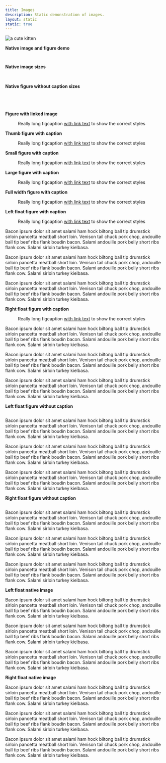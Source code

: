 ```yaml
---
title: Images
description: Static demonstration of images.
layout: static
static: true
---
```


<picture class="c-image">
  <!--[if IE 9]><video style="display: none;"><![endif]-->
  <source media="(min-width: 980px)" srcset="http://placehold.it/1199x400?text=large, http://placehold.it/2398x800?text=largeRetina 2x">
  <source media="(min-width: 768px)" srcset="http://placehold.it/1023x400?text=medium, http://placehold.it/2046x800?text=mediumRetina 2x">
  <!--[if IE 9]></video><![endif]-->
  <img srcset="http://placehold.it/639x300?text=small, http://placehold.it/1278x600?text=smallRetina 2x" alt="a cute kitten" class="c-image--large">
</picture>

**Native image and figure demo**

<img src="http://placehold.it/300x100" alt="">
<figure>
  <img src="http://placehold.it/300x100" alt="">
</figure>

**Native image sizes**

<img src="http://placehold.it/1106x830" alt="" class="c-image--thumb">
<img src="http://placehold.it/1106x830" alt="" class="c-image--small">
<img src="http://placehold.it/1106x830" alt="" class="c-image--large">
<img src="http://placehold.it/1106x830" alt="" class="c-image--full-width">

**Native figure without caption sizes**

<figure class="c-image">
  <img src="http://placehold.it/1106x830" alt="" class="c-image--thumb">
</figure>
<figure class="c-image">
  <img src="http://placehold.it/1106x830" alt="" class="c-image--small">
</figure>
<figure class="c-image">
  <img src="http://placehold.it/1106x830" alt="" class="c-image--large">
</figure>
<figure class="c-image">
  <img src="http://placehold.it/1106x830" alt="" class="c-image--full-width">
</figure>

**Figure with linked image**
<figure class="c-image has-caption">
  <a href="#0" class="c-image__link"><img src="http://placehold.it/1106x830" alt="" class="c-image--small"></a>
  <figcaption class="c-image__caption">Really long figcaption <a href="#0">with link text</a> to show the correct styles</figcaption>
</figure>

**Thumb figure with caption**

<figure class="c-image has-caption">
  <img src="http://placehold.it/1106x830" alt="" class="c-image--thumb">
  <figcaption class="c-image__caption">Really long figcaption <a href="#0">with link text</a> to show the correct styles</figcaption>
</figure>

**Small figure with caption**

<figure class="c-image has-caption">
  <img src="http://placehold.it/1106x830" alt="" class="c-image--small">
  <figcaption class="c-image__caption">Really long figcaption <a href="#0">with link text</a> to show the correct styles</figcaption>
</figure>

**Large figure with caption**

<figure class="c-image has-caption">
  <img src="http://placehold.it/1106x830" alt="" class="c-image--large">
  <figcaption class="c-image__caption">Really long figcaption <a href="#0">with link text</a> to show the correct styles</figcaption>
</figure>

**Full width figure with caption**

<figure class="c-image has-caption is-full-width">
  <img src="http://placehold.it/1106x830" alt="" class="c-image--full-width">
  <figcaption class="c-image__caption">Really long figcaption <a href="#0">with link text</a> to show the correct styles</figcaption>
</figure>

**Left float figure with caption**

<figure class="c-image c-image--left has-caption">
  <img src="http://placehold.it/1106x830" alt="" class="c-image--small">
  <figcaption class="c-image__caption">Really long figcaption <a href="#0">with link text</a> to show the correct styles</figcaption>
</figure> 
Bacon ipsum dolor sit amet salami ham hock biltong ball tip drumstick sirloin pancetta meatball short loin. Venison tail chuck pork chop, andouille ball tip beef ribs flank boudin bacon. Salami andouille pork belly short ribs flank cow. Salami sirloin turkey kielbasa.

Bacon ipsum dolor sit amet salami ham hock biltong ball tip drumstick sirloin pancetta meatball short loin. Venison tail chuck pork chop, andouille ball tip beef ribs flank boudin bacon. Salami andouille pork belly short ribs flank cow. Salami sirloin turkey kielbasa.

Bacon ipsum dolor sit amet salami ham hock biltong ball tip drumstick sirloin pancetta meatball short loin. Venison tail chuck pork chop, andouille ball tip beef ribs flank boudin bacon. Salami andouille pork belly short ribs flank cow. Salami sirloin turkey kielbasa.

**Right float figure with caption**

<figure class="c-image c-image--right has-caption">
  <img src="http://placehold.it/1106x830" alt="" class="c-image--small">
  <figcaption class="c-image__caption">Really long figcaption <a href="#0">with link text</a> to show the correct styles</figcaption>
</figure>
Bacon ipsum dolor sit amet salami ham hock biltong ball tip drumstick sirloin pancetta meatball short loin. Venison tail chuck pork chop, andouille ball tip beef ribs flank boudin bacon. Salami andouille pork belly short ribs flank cow. Salami sirloin turkey kielbasa.

Bacon ipsum dolor sit amet salami ham hock biltong ball tip drumstick sirloin pancetta meatball short loin. Venison tail chuck pork chop, andouille ball tip beef ribs flank boudin bacon. Salami andouille pork belly short ribs flank cow. Salami sirloin turkey kielbasa.

Bacon ipsum dolor sit amet salami ham hock biltong ball tip drumstick sirloin pancetta meatball short loin. Venison tail chuck pork chop, andouille ball tip beef ribs flank boudin bacon. Salami andouille pork belly short ribs flank cow. Salami sirloin turkey kielbasa.

**Left float figure without caption**

<figure class="c-image c-image--left">
  <img src="http://placehold.it/1106x830" alt="" class="c-image--small">
</figure> Bacon ipsum dolor sit amet salami ham hock biltong ball tip drumstick sirloin pancetta meatball short loin. Venison tail chuck pork chop, andouille ball tip beef ribs flank boudin bacon. Salami andouille pork belly short ribs flank cow. Salami sirloin turkey kielbasa.

Bacon ipsum dolor sit amet salami ham hock biltong ball tip drumstick sirloin pancetta meatball short loin. Venison tail chuck pork chop, andouille ball tip beef ribs flank boudin bacon. Salami andouille pork belly short ribs flank cow. Salami sirloin turkey kielbasa.

Bacon ipsum dolor sit amet salami ham hock biltong ball tip drumstick sirloin pancetta meatball short loin. Venison tail chuck pork chop, andouille ball tip beef ribs flank boudin bacon. Salami andouille pork belly short ribs flank cow. Salami sirloin turkey kielbasa.

**Right float figure without caption**

<figure class="c-image c-image--right">
  <img src="http://placehold.it/1106x830" alt="" class="c-image--small">
</figure> Bacon ipsum dolor sit amet salami ham hock biltong ball tip drumstick sirloin pancetta meatball short loin. Venison tail chuck pork chop, andouille ball tip beef ribs flank boudin bacon. Salami andouille pork belly short ribs flank cow. Salami sirloin turkey kielbasa.

Bacon ipsum dolor sit amet salami ham hock biltong ball tip drumstick sirloin pancetta meatball short loin. Venison tail chuck pork chop, andouille ball tip beef ribs flank boudin bacon. Salami andouille pork belly short ribs flank cow. Salami sirloin turkey kielbasa.

Bacon ipsum dolor sit amet salami ham hock biltong ball tip drumstick sirloin pancetta meatball short loin. Venison tail chuck pork chop, andouille ball tip beef ribs flank boudin bacon. Salami andouille pork belly short ribs flank cow. Salami sirloin turkey kielbasa.

**Left float native image**

<img src="http://placehold.it/1106x830" alt="" class="c-image--left c-image--small">Bacon ipsum dolor sit amet salami ham hock biltong ball tip drumstick sirloin pancetta meatball short loin. Venison tail chuck pork chop, andouille ball tip beef ribs flank boudin bacon. Salami andouille pork belly short ribs flank cow. Salami sirloin turkey kielbasa.

Bacon ipsum dolor sit amet salami ham hock biltong ball tip drumstick sirloin pancetta meatball short loin. Venison tail chuck pork chop, andouille ball tip beef ribs flank boudin bacon. Salami andouille pork belly short ribs flank cow. Salami sirloin turkey kielbasa.

Bacon ipsum dolor sit amet salami ham hock biltong ball tip drumstick sirloin pancetta meatball short loin. Venison tail chuck pork chop, andouille ball tip beef ribs flank boudin bacon. Salami andouille pork belly short ribs flank cow. Salami sirloin turkey kielbasa.

**Right float native image**

<img src="http://placehold.it/1106x830" alt="" class="c-image--right c-image--small">Bacon ipsum dolor sit amet salami ham hock biltong ball tip drumstick sirloin pancetta meatball short loin. Venison tail chuck pork chop, andouille ball tip beef ribs flank boudin bacon. Salami andouille pork belly short ribs flank cow. Salami sirloin turkey kielbasa.

Bacon ipsum dolor sit amet salami ham hock biltong ball tip drumstick sirloin pancetta meatball short loin. Venison tail chuck pork chop, andouille ball tip beef ribs flank boudin bacon. Salami andouille pork belly short ribs flank cow. Salami sirloin turkey kielbasa.

Bacon ipsum dolor sit amet salami ham hock biltong ball tip drumstick sirloin pancetta meatball short loin. Venison tail chuck pork chop, andouille ball tip beef ribs flank boudin bacon. Salami andouille pork belly short ribs flank cow. Salami sirloin turkey kielbasa.
